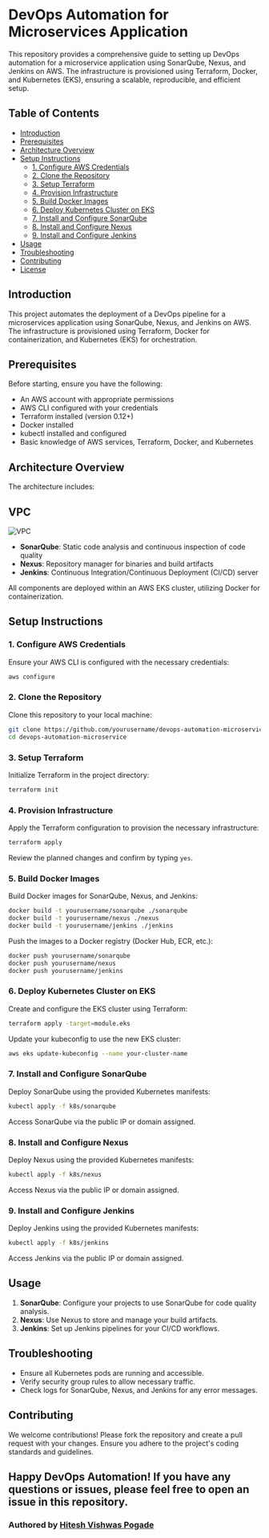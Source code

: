 # DevOps Automation for Microservices Application

This repository provides a comprehensive guide to setting up DevOps automation for a microservice application using SonarQube, Nexus, and Jenkins on AWS. The infrastructure is provisioned using Terraform, Docker, and Kubernetes (EKS), ensuring a scalable, reproducible, and efficient setup.

## Table of Contents

- [Introduction](#introduction)
- [Prerequisites](#prerequisites)
- [Architecture Overview](#architecture-overview)
- [Setup Instructions](#setup-instructions)
  - [1. Configure AWS Credentials](#1-configure-aws-credentials)
  - [2. Clone the Repository](#2-clone-the-repository)
  - [3. Setup Terraform](#3-setup-terraform)
  - [4. Provision Infrastructure](#4-provision-infrastructure)
  - [5. Build Docker Images](#5-build-docker-images)
  - [6. Deploy Kubernetes Cluster on EKS](#6-deploy-kubernetes-cluster-on-eks)
  - [7. Install and Configure SonarQube](#7-install-and-configure-sonarqube)
  - [8. Install and Configure Nexus](#8-install-and-configure-nexus)
  - [9. Install and Configure Jenkins](#9-install-and-configure-jenkins)
- [Usage](#usage)
- [Troubleshooting](#troubleshooting)
- [Contributing](#contributing)
- [License](#license)

## Introduction

This project automates the deployment of a DevOps pipeline for a microservices application using SonarQube, Nexus, and Jenkins on AWS. The infrastructure is provisioned using Terraform, Docker for containerization, and Kubernetes (EKS) for orchestration.

## Prerequisites

Before starting, ensure you have the following:

- An AWS account with appropriate permissions
- AWS CLI configured with your credentials
- Terraform installed (version 0.12+)
- Docker installed
- kubectl installed and configured
- Basic knowledge of AWS services, Terraform, Docker, and Kubernetes

## Architecture Overview

The architecture includes:

## VPC

![VPC](https://i.imgur.com/qhaluzs.jpg)

- **SonarQube**: Static code analysis and continuous inspection of code quality
- **Nexus**: Repository manager for binaries and build artifacts
- **Jenkins**: Continuous Integration/Continuous Deployment (CI/CD) server

All components are deployed within an AWS EKS cluster, utilizing Docker for containerization.

## Setup Instructions

### 1. Configure AWS Credentials

Ensure your AWS CLI is configured with the necessary credentials:

```sh
aws configure
```

### 2. Clone the Repository

Clone this repository to your local machine:

```sh
git clone https://github.com/yourusername/devops-automation-microservice.git
cd devops-automation-microservice
```

### 3. Setup Terraform

Initialize Terraform in the project directory:

```sh
terraform init
```

### 4. Provision Infrastructure

Apply the Terraform configuration to provision the necessary infrastructure:

```sh
terraform apply
```

Review the planned changes and confirm by typing `yes`.

### 5. Build Docker Images

Build Docker images for SonarQube, Nexus, and Jenkins:

```sh
docker build -t yourusername/sonarqube ./sonarqube
docker build -t yourusername/nexus ./nexus
docker build -t yourusername/jenkins ./jenkins
```

Push the images to a Docker registry (Docker Hub, ECR, etc.):

```sh
docker push yourusername/sonarqube
docker push yourusername/nexus
docker push yourusername/jenkins
```

### 6. Deploy Kubernetes Cluster on EKS

Create and configure the EKS cluster using Terraform:

```sh
terraform apply -target=module.eks
```

Update your kubeconfig to use the new EKS cluster:

```sh
aws eks update-kubeconfig --name your-cluster-name
```

### 7. Install and Configure SonarQube

Deploy SonarQube using the provided Kubernetes manifests:

```sh
kubectl apply -f k8s/sonarqube
```

Access SonarQube via the public IP or domain assigned.

### 8. Install and Configure Nexus

Deploy Nexus using the provided Kubernetes manifests:

```sh
kubectl apply -f k8s/nexus
```

Access Nexus via the public IP or domain assigned.

### 9. Install and Configure Jenkins

Deploy Jenkins using the provided Kubernetes manifests:

```sh
kubectl apply -f k8s/jenkins
```

Access Jenkins via the public IP or domain assigned.

## Usage

1. **SonarQube**: Configure your projects to use SonarQube for code quality analysis.
2. **Nexus**: Use Nexus to store and manage your build artifacts.
3. **Jenkins**: Set up Jenkins pipelines for your CI/CD workflows.

## Troubleshooting

- Ensure all Kubernetes pods are running and accessible.
- Verify security group rules to allow necessary traffic.
- Check logs for SonarQube, Nexus, and Jenkins for any error messages.

## Contributing

We welcome contributions! Please fork the repository and create a pull request with your changes. Ensure you adhere to the project's coding standards and guidelines.


Happy DevOps Automation! If you have any questions or issues, please feel free to open an issue in this repository.
---

### Authored by [Hitesh Vishwas Pogade](https://github.com/GetPlaced60)
